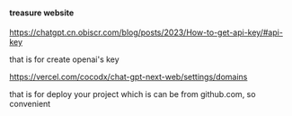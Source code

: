 #### treasure website

https://chatgpt.cn.obiscr.com/blog/posts/2023/How-to-get-api-key/#api-key

that is for create openai's key

https://vercel.com/cocodx/chat-gpt-next-web/settings/domains

that is for deploy your project which is can be from github.com, so convenient
